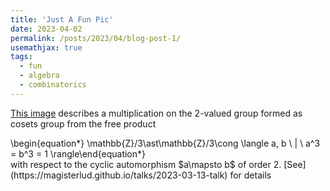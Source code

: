 ```yaml
---
title: 'Just A Fun Pic'
date: 2023-04-02
permalink: /posts/2023/04/blog-post-1/
usemathjax: true
tags:
  - fun
  - algebra
  - combinatorics
---
```


[This image](https://github.com/MagisterLud/MagisterLud.github.io/blob/master/files/simc_youth_race/tree-eps-converted-to.jpg) describes a multiplication on the 2-valued group formed as cosets group from the free product 
<div class="math"> 
\begin{equation*}
\mathbb{Z}/3\ast\mathbb{Z}/3\cong \langle a, b \ | \ a^3 = b^3 = 1  
\rangle\end{equation*}
</div>
with respect to the cyclic automorphism $a\mapsto b$ of order 2. [See](https://magisterlud.github.io/talks/2023-03-13-talk) for details    
